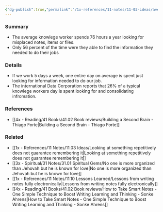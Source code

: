 ```yaml
---
{"dg-publish":true,"permalink":"/1x-references/11-notes/11-03-ideas/average-knowlege-worker-spends-considerable-time-looking-for-stuff/","title":"Average knowlege worker spends considerable time looking for stuff","dgShowBacklinks":false}
---
```



### Summary
- The average knowlege worker spends 76 hours a year looking for misplaced notes, items or files.
- Only 56 percent of the time were they able to find the information they needed to do their jobs

### Details
- If we work 5 days a week, one entire day on average is spent just looking for information needed to do our job.
- The international Data Corporation reports that 26% of a typical knowlege workers day is spent looking for and consolidating infromation.

### References
- [[4x - Reading/41 Books/41.02 Book reviews/Building a Second Brain - Thiago Forte\|Building a Second Brain - Thiago Forte]]

### Related
- [[1x - References/11 Notes/11.03 Ideas/Looking at something repetitively does not guarantee remembering it\|Looking at something repetitively does not guarantee remembering it]]
- [[3x - Spiritual/31 Notes/31.01 Spiritual Gems/No one is more organized than Jehovah but he is known for love\|No one is more organized than Jehovah but he is known for love]]
- [[1x - References/11 Notes/11.10 Lessons Learned/Lessons from writing notes fully electronically\|Lessons from writing notes fully electronically]]
- [[4x - Reading/41 Books/41.02 Book reviews/How to Take Smart Notes - One Simple Technique to Boost Writing Learning and Thinking - Sonke Ahrens\|How to Take Smart Notes - One Simple Technique to Boost Writing Learning and Thinking - Sonke Ahrens]]
